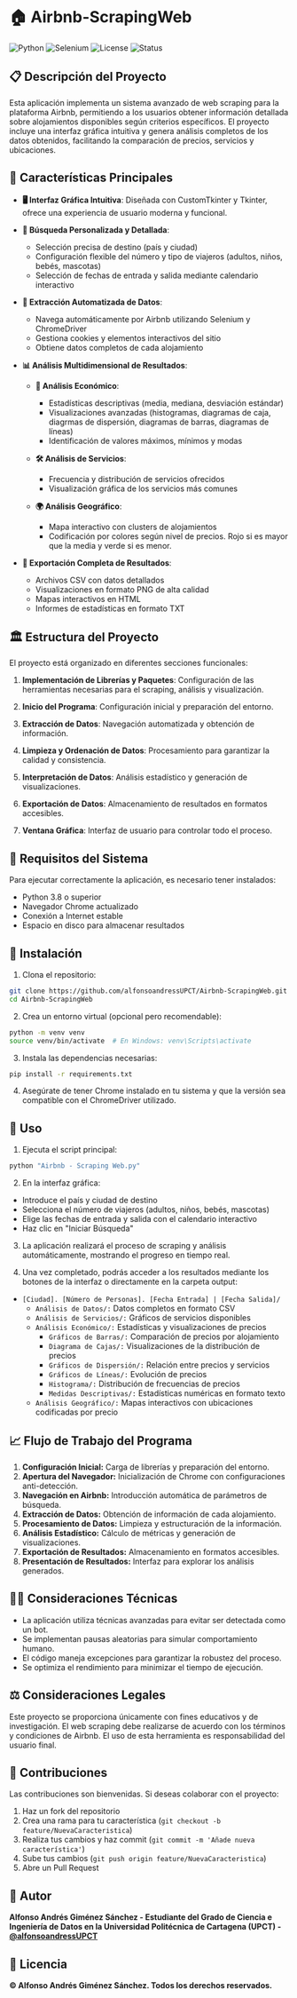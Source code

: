 # **🏠 Airbnb-ScrapingWeb**

![Python](https://img.shields.io/badge/Python-3.8+-blue.svg)
![Selenium](https://img.shields.io/badge/Selenium-4.0+-green.svg)
![License](https://img.shields.io/badge/Licencia-MIT-yellow)
![Status](https://img.shields.io/badge/Estado-Activo-brightgreen)


## **📋 Descripción del Proyecto**

Esta aplicación implementa un sistema avanzado de web scraping para la plataforma Airbnb, permitiendo a los usuarios obtener información detallada sobre alojamientos disponibles según criterios específicos. El proyecto incluye una interfaz gráfica intuitiva y genera análisis completos de los datos obtenidos, facilitando la comparación de precios, servicios y ubicaciones.

## **🚀 Características Principales**

- **🖥️ Interfaz Gráfica Intuitiva**: Diseñada con CustomTkinter y Tkinter, ofrece una experiencia de usuario moderna y funcional.

- **🔎 Búsqueda Personalizada y Detallada**: 
  - Selección precisa de destino (país y ciudad)
  - Configuración flexible del número y tipo de viajeros (adultos, niños, bebés, mascotas)
  - Selección de fechas de entrada y salida mediante calendario interactivo

- **🤖 Extracción Automatizada de Datos**: 
  - Navega automáticamente por Airbnb utilizando Selenium y ChromeDriver
  - Gestiona cookies y elementos interactivos del sitio
  - Obtiene datos completos de cada alojamiento

- **📊 Análisis Multidimensional de Resultados**:

  - **💸 Análisis Económico**: 
    - Estadísticas descriptivas (media, mediana, desviación estándar)
    - Visualizaciones avanzadas (histogramas, diagramas de caja, diagrmas de dispersión, diagramas de barras, diagramas de líneas)
    - Identificación de valores máximos, mínimos y modas

  - **🛠️ Análisis de Servicios**: 
    - Frecuencia y distribución de servicios ofrecidos
    - Visualización gráfica de los servicios más comunes

  - **🌍 Análisis Geográfico**: 
    - Mapa interactivo con clusters de alojamientos
    - Codificación por colores según nivel de precios. Rojo si es mayor que la media y verde si es menor.
    
- **💾 Exportación Completa de Resultados**: 
  - Archivos CSV con datos detallados
  - Visualizaciones en formato PNG de alta calidad
  - Mapas interactivos en HTML
  - Informes de estadísticas en formato TXT

## **🏛️ Estructura del Proyecto**

El proyecto está organizado en diferentes secciones funcionales:

1. **Implementación de Librerías y Paquetes**: Configuración de las herramientas necesarias para el scraping, análisis y visualización.

2. **Inicio del Programa**: Configuración inicial y preparación del entorno.

3. **Extracción de Datos**: Navegación automatizada y obtención de información.

4. **Limpieza y Ordenación de Datos**: Procesamiento para garantizar la calidad y consistencia.

5. **Interpretación de Datos**: Análisis estadístico y generación de visualizaciones.

6. **Exportación de Datos**: Almacenamiento de resultados en formatos accesibles.

7. **Ventana Gráfica**: Interfaz de usuario para controlar todo el proceso.

## **🔌 Requisitos del Sistema**

Para ejecutar correctamente la aplicación, es necesario tener instalados:

- Python 3.8 o superior
- Navegador Chrome actualizado
- Conexión a Internet estable
- Espacio en disco para almacenar resultados

## **🔋 Instalación**

1. Clona el repositorio:
```bash
git clone https://github.com/alfonsoandressUPCT/Airbnb-ScrapingWeb.git
cd Airbnb-ScrapingWeb
```

2. Crea un entorno virtual (opcional pero recomendable):
```bash
python -m venv venv
source venv/bin/activate  # En Windows: venv\Scripts\activate
```

3. Instala las dependencias necesarias:
```bash
pip install -r requirements.txt
```

4. Asegúrate de tener Chrome instalado en tu sistema y que la versión sea compatible con el ChromeDriver utilizado.

## **📸 Uso**

1. Ejecuta el script principal:
```bash
python "Airbnb - Scraping Web.py"
```

2. En la interfaz gráfica:

  - Introduce el país y ciudad de destino
  - Selecciona el número de viajeros (adultos, niños, bebés, mascotas)
  - Elige las fechas de entrada y salida con el calendario interactivo
  - Haz clic en "Iniciar Búsqueda"

3. La aplicación realizará el proceso de scraping y análisis automáticamente, mostrando el progreso en tiempo real.

4. Una vez completado, podrás acceder a los resultados mediante los botones de la interfaz o directamente en la carpeta output:

  - `[Ciudad]. [Número de Personas]. [Fecha Entrada] | [Fecha Salida]/`
    - `Análisis de Datos/:` Datos completos en formato CSV
    - `Análisis de Servicios/:` Gráficos de servicios disponibles
    - `Análisis Económico/:` Estadísticas y visualizaciones de precios
      - `Gráficos de Barras/:` Comparación de precios por alojamiento
      - `Diagrama de Cajas/:` Visualizaciones de la distribución de precios
      - `Gráficos de Dispersión/:` Relación entre precios y servicios
      - `Gráficos de Líneas/:` Evolución de precios
      - `Histograma/:` Distribución de frecuencias de precios
      - `Medidas Descriptivas/:` Estadísticas numéricas en formato texto
    - `Análisis Geográfico/:` Mapas interactivos con ubicaciones codificadas por precio

## **📈 Flujo de Trabajo del Programa**

1. **Configuración Inicial:** Carga de librerías y preparación del entorno.
2. **Apertura del Navegador:** Inicialización de Chrome con configuraciones anti-detección.
3. **Navegación en Airbnb:** Introducción automática de parámetros de búsqueda.
4. **Extracción de Datos:** Obtención de información de cada alojamiento.
5. **Procesamiento de Datos:** Limpieza y estructuración de la información.
6. **Análisis Estadístico:** Cálculo de métricas y generación de visualizaciones.
7. **Exportación de Resultados:** Almacenamiento en formatos accesibles.
8. **Presentación de Resultados:** Interfaz para explorar los análisis generados.

## **🧑‍💻 Consideraciones Técnicas**

- La aplicación utiliza técnicas avanzadas para evitar ser detectada como un bot.
- Se implementan pausas aleatorias para simular comportamiento humano.
- El código maneja excepciones para garantizar la robustez del proceso.
- Se optimiza el rendimiento para minimizar el tiempo de ejecución.

## **⚖️ Consideraciones Legales**

Este proyecto se proporciona únicamente con fines educativos y de investigación. El web scraping debe realizarse de acuerdo con los términos y condiciones de Airbnb. El uso de esta herramienta es responsabilidad del usuario final.

## **🤝 Contribuciones**

Las contribuciones son bienvenidas. Si deseas colaborar con el proyecto:

1. Haz un fork del repositorio
2. Crea una rama para tu característica (`git checkout -b feature/NuevaCaracteristica`)
3. Realiza tus cambios y haz commit (`git commit -m 'Añade nueva característica'`)
4. Sube tus cambios (`git push origin feature/NuevaCaracteristica`)
5. Abre un Pull Request

## **📧 Autor**

**Alfonso Andrés Giménez Sánchez - Estudiante del Grado de Ciencia e Ingeniería de Datos en la Universidad Politécnica de Cartagena (UPCT) - [@alfonsoandressUPCT](https://github.com/alfonsoandressUPCT)**

## **📄 Licencia**

**© Alfonso Andrés Giménez Sánchez. Todos los derechos reservados.**
